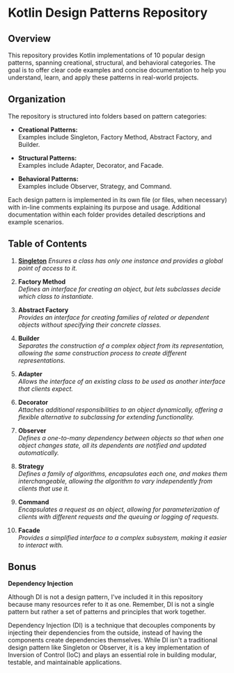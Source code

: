 # Kotlin Design Patterns Repository

## Overview
This repository provides Kotlin implementations of 10 popular design patterns, spanning creational, structural, and behavioral categories. The goal is to offer clear code examples and concise documentation to help you understand, learn, and apply these patterns in real-world projects. 

## Organization
The repository is structured into folders based on pattern categories:

- **Creational Patterns:**  
  Examples include Singleton, Factory Method, Abstract Factory, and Builder.
  
- **Structural Patterns:**  
  Examples include Adapter, Decorator, and Facade.
  
- **Behavioral Patterns:**  
  Examples include Observer, Strategy, and Command.

Each design pattern is implemented in its own file (or files, when necessary) with in-line comments explaining its purpose and usage. Additional documentation within each folder provides detailed descriptions and example scenarios.

## Table of Contents

1. **[Singleton](https://github.com/goofydoog/kotlin-design-patterns/tree/main/creational)**        *Ensures a class has only one instance and provides a global point of access to it.*

3. **Factory Method**  
   *Defines an interface for creating an object, but lets subclasses decide which class to instantiate.*

4. **Abstract Factory**  
   *Provides an interface for creating families of related or dependent objects without specifying their concrete classes.*

5. **Builder**  
   *Separates the construction of a complex object from its representation, allowing the same construction process to create different representations.*

6. **Adapter**  
   *Allows the interface of an existing class to be used as another interface that clients expect.*

7. **Decorator**  
   *Attaches additional responsibilities to an object dynamically, offering a flexible alternative to subclassing for extending functionality.*

8. **Observer**  
   *Defines a one-to-many dependency between objects so that when one object changes state, all its dependents are notified and updated automatically.*

9. **Strategy**  
   *Defines a family of algorithms, encapsulates each one, and makes them interchangeable, allowing the algorithm to vary independently from clients that use it.*

10. **Command**  
   *Encapsulates a request as an object, allowing for parameterization of clients with different requests and the queuing or logging of requests.*

11. **Facade**  
    *Provides a simplified interface to a complex subsystem, making it easier to interact with.*


## Bonus

**Dependency Injection**

Although DI is not a design pattern, I've included it in this repository because many resources refer to it as one. Remember, DI is not a single pattern but rather a set of patterns and principles that work together.

Dependency Injection (DI) is a technique that decouples components by injecting their dependencies from the outside, instead of having the components create dependencies themselves. While DI isn't a traditional design pattern like Singleton or Observer, it is a key implementation of Inversion of Control (IoC) and plays an essential role in building modular, testable, and maintainable applications.

